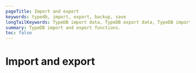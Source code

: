 ```yaml
---
pageTitle: Import and export
keywords: typedb, import, export, backup, save
longTailKeywords: TypeDB import data, TypeDB export data, TypeDB import database, TypeDB export database
summary: TypeDB import and export functions.
toc: false
---
```


# Import and export

